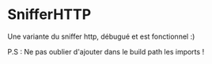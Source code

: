 # SnifferHTTP
Une variante du sniffer http, débugué et est fonctionnel :)

P.S : Ne pas oublier d'ajouter dans le build path les imports !
